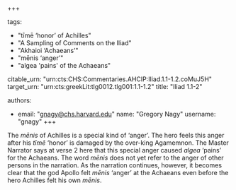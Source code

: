 +++

tags:
- "tīmē ‘honor’ of Achilles"
- "A Sampling of Comments on the Iliad"
- "Akhaioi ‘Achaeans’"
- "mēnis ‘anger’"
- "algea &#39;pains&#39; of the Achaeans"

citable_urn: "urn:cts:CHS:Commentaries.AHCIP:Iliad.1.1-1.2.coMuJ5H"
target_urn: "urn:cts:greekLit:tlg0012.tlg001:1.1-1.2"
title: "Iliad 1.1-2"

authors:
- email: "gnagy@chs.harvard.edu"
  name: "Gregory Nagy"
  username: "gnagy"
+++

<p>The <em>mēnis</em> of Achilles is a special kind of ‘anger’. The hero feels this anger after his <em>tīmē</em> ‘honor’ is damaged by the over-king Agamemnon. The Master Narrator says at verse 2 here that this special anger caused <em>algea</em> ‘pains’ for the Achaeans. The word <em>mēnis</em> does not yet refer to the anger of other persons in the narration. As the narration continues, however, it becomes clear that the god Apollo felt <em>mēnis</em> ‘anger’ at the Achaeans even before the hero Achilles felt his own <em>mēnis</em>.  </p>
